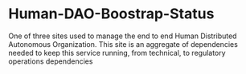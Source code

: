 # Human-DAO-Boostrap-Status
One of three sites used to manage the end to end Human Distributed Autonomous Organization. This site is an aggregate of dependencies needed to keep this service running, from technical, to regulatory operations dependencies
